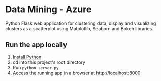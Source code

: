# Data Mining - Azure

Python Flask web application for clustering data, display and visualizing clusters as a scatterplot using Matplotlib, Seaborn and Bokeh libraries.

## Run the app locally

1. [Install Python][]
1. cd into this project's root directory
1. Run `python server.py`
1. Access the running app in a browser at <http://localhost:8000>

[Install Python]: https://www.python.org/downloads/
